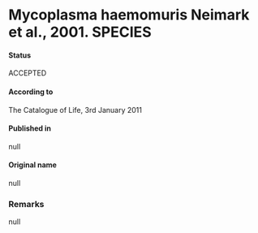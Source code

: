 # Mycoplasma haemomuris Neimark et al., 2001. SPECIES

#### Status
ACCEPTED

#### According to
The Catalogue of Life, 3rd January 2011

#### Published in
null

#### Original name
null

### Remarks
null